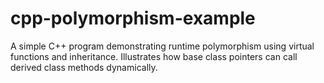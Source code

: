 # cpp-polymorphism-example
A simple C++ program demonstrating runtime polymorphism using virtual functions and inheritance. Illustrates how base class pointers can call derived class methods dynamically.
